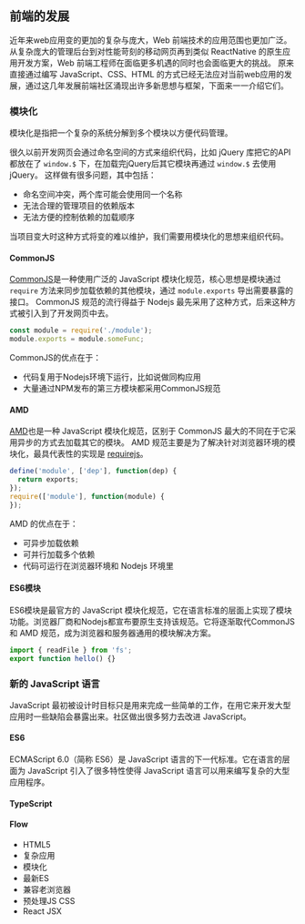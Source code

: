 ## 前端的发展
近年来web应用变的更加的复杂与庞大，Web 前端技术的应用范围也更加广泛。
从复杂庞大的管理后台到对性能苛刻的移动网页再到类似 ReactNative 的原生应用开发方案，Web 前端工程师在面临更多机遇的同时也会面临更大的挑战。
原来直接通过编写 JavaScript、CSS、HTML 的方式已经无法应对当前web应用的发展，通过这几年发展前端社区涌现出许多新思想与框架，下面来一一介绍它们。

### 模块化
模块化是指把一个复杂的系统分解到多个模块以方便代码管理。

很久以前开发网页会通过命名空间的方式来组织代码，比如 jQuery 库把它的API都放在了 `window.$` 下，在加载完jQuery后其它模块再通过 `window.$` 去使用 jQuery。
这样做有很多问题，其中包括：
- 命名空间冲突，两个库可能会使用同一个名称
- 无法合理的管理项目的依赖版本
- 无法方便的控制依赖的加载顺序

当项目变大时这种方式将变的难以维护，我们需要用模块化的思想来组织代码。

#### CommonJS
[CommonJS](http://www.commonjs.org)是一种使用广泛的 JavaScript 模块化规范，核心思想是模块通过 `require` 方法来同步加载依赖的其他模块，通过 `module.exports` 导出需要暴露的接口。
CommonJS 规范的流行得益于 Nodejs 最先采用了这种方式，后来这种方式被引入到了开发网页中去。
```js
const module = require('./module');
module.exports = module.someFunc;
```

CommonJS的优点在于：
- 代码复用于Nodejs环境下运行，比如说做同构应用
- 大量通过NPM发布的第三方模块都采用CommonJS规范

#### AMD
[AMD](https://en.wikipedia.org/wiki/Asynchronous_module_definition)也是一种 JavaScript 模块化规范，区别于 CommonJS 最大的不同在于它采用异步的方式去加载其它的模块。
AMD 规范主要是为了解决针对浏览器环境的模块化，最具代表性的实现是 [requirejs](http://requirejs.org)。
```js
define('module', ['dep'], function(dep) {
  return exports;
});
require(['module'], function(module) {
});
```

AMD 的优点在于：
- 可异步加载依赖
- 可并行加载多个依赖
- 代码可运行在浏览器环境和 Nodejs 环境里

#### ES6模块
ES6模块是最官方的 JavaScript 模块化规范，它在语言标准的层面上实现了模块功能。浏览器厂商和Nodejs都宣布要原生支持该规范。它将逐渐取代CommonJS 和 AMD 规范，成为浏览器和服务器通用的模块解决方案。
```js
import { readFile } from 'fs';
export function hello() {}
```

### 新的 JavaScript 语言
JavaScript 最初被设计时目标只是用来完成一些简单的工作，在用它来开发大型应用时一些缺陷会暴露出来。社区做出很多努力去改进 JavaScript。

#### ES6
ECMAScript 6.0（简称 ES6）是 JavaScript 语言的下一代标准。它在语言的层面为 JavaScript 引入了很多特性使得 JavaScript 语言可以用来编写复杂的大型应用程序。

#### TypeScript

#### Flow

- HTML5
- 复杂应用
- 模块化
- 最新ES
- 兼容老浏览器
- 预处理JS CSS
- React JSX
